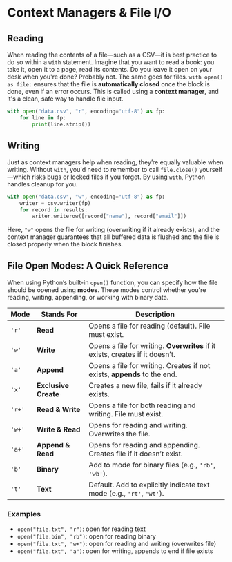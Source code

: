 # Context Managers & File I/O

## Reading  
When reading the contents of a file—such as a CSV—it is best practice to do so within a `with` statement. Imagine that you want to read a book: you take it, open it to a page, read its contents. Do you leave it open on your desk when you're done? Probably not. The same goes for files. `with open() as file:` ensures that the file is **automatically closed** once the block is done, even if an error occurs. This is called using a **context manager**, and it's a clean, safe way to handle file input.

```python
with open("data.csv", "r", encoding="utf-8") as fp:
    for line in fp:
        print(line.strip())
```

## Writing  
Just as context managers help when reading, they’re equally valuable when writing. Without `with`, you'd need to remember to call `file.close()` yourself—which risks bugs or locked files if you forget. By using `with`, Python handles cleanup for you.

```python
with open("data.csv", "w", encoding="utf-8") as fp:
    writer = csv.writer(fp)
    for record in results:
        writer.writerow([record["name"], record["email"]])
```

Here, `"w"` opens the file for writing (overwriting if it already exists), and the context manager guarantees that all buffered data is flushed and the file is closed properly when the block finishes.

## File Open Modes: A Quick Reference

When using Python’s built-in `open()` function, you can specify how the file should be opened using **modes**. These modes control whether you're reading, writing, appending, or working with binary data.

| Mode | Stands For         | Description                                                                 |
|------|---------------------|-----------------------------------------------------------------------------|
| `'r'`  | **Read**             | Opens a file for reading (default). File must exist.                         |
| `'w'`  | **Write**            | Opens a file for writing. **Overwrites** if it exists, creates if it doesn’t. |
| `'a'`  | **Append**           | Opens a file for writing. Creates if not exists, **appends** to the end.     |
| `'x'`  | **Exclusive Create** | Creates a new file, fails if it already exists.                              |
| `'r+'` | **Read & Write**     | Opens a file for both reading and writing. File must exist.                  |
| `'w+'` | **Write & Read**     | Opens for reading and writing. Overwrites the file.                          |
| `'a+'` | **Append & Read**    | Opens for reading and appending. Creates file if it doesn’t exist.           |
| `'b'`  | **Binary**           | Add to mode for binary files (e.g., `'rb'`, `'wb'`).                         |
| `'t'`  | **Text**             | Default. Add to explicitly indicate text mode (e.g., `'rt'`, `'wt'`).       |

### Examples

- `open("file.txt", "r")`: open for reading text  
- `open("file.bin", "rb")`: open for reading binary  
- `open("file.txt", "w+")`: open for reading and writing (overwrites file)  
- `open("file.txt", "a")`: open for writing, appends to end if file exists  
